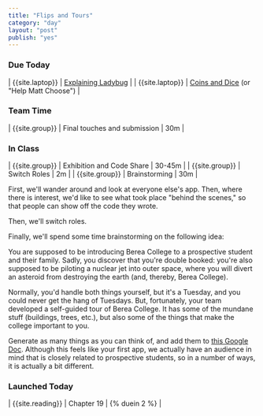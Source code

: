 ```yaml
---
title: "Flips and Tours"
category: "day"
layout: "post"
publish: "yes"
---
```


### Due Today

| {{site.laptop}} | [Explaining Ladybug]({{site.todo}}/explaining-ladybug/) | 
| {{site.laptop}} | [Coins and Dice]({{site.todo}}/jtp2/) (or "Help Matt Choose") |

### Team Time

| {{site.group}} | Final touches and submission | 30m |

### In Class

| {{site.group}} | Exhibition and Code Share | 30-45m | 
| {{site.group}} | Switch Roles | 2m |
| {{site.group}} | Brainstorming | 30m |

First, we'll wander around and look at everyone else's app. Then, where there is interest, we'd like to see what took place "behind the scenes," so that people can show off the code they wrote.

Then, we'll switch roles.

Finally, we'll spend some time brainstorming on the following idea:

You are supposed to be introducing Berea College to a prospective student and their family. Sadly, you discover that you're double booked: you're also supposed to be piloting a nuclear jet into outer space, where you will divert an asteroid from destroying the earth (and, thereby, Berea College). 

Normally, you'd handle both things yourself, but it's a Tuesday, and you could never get the hang of Tuesdays. But, fortunately, your team developed a self-guided tour of Berea College. It has some of the mundane stuff (buildings, trees, etc.), but also some of the things that make the college important to you. 

Generate as many things as you can think of, and add them to [this Google Doc](https://docs.google.com/document/d/1H_eaew8qhuokatttv1bshsMmOwBVQ3o7XFPowlEuC0U/edit?usp=sharing). Although this feels like your first app, we actually have an audience in mind that is closely related to prospective students, so in a number of ways, it is actually a bit different.

### Launched Today

| {{site.reading}} | Chapter 19 | {% duein 2 %} |